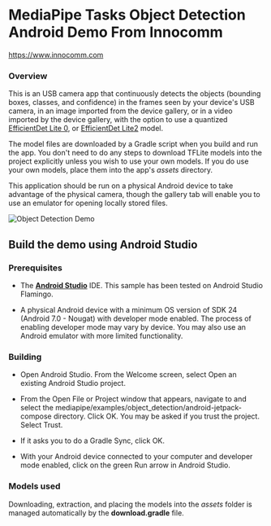 # MediaPipe Tasks Object Detection Android Demo From Innocomm

https://www.innocomm.com

### Overview

This is an USB camera app that continuously detects the objects (bounding boxes, classes, and confidence) in the frames seen by your device's USB camera, in an image imported from the device gallery, or in a video imported by the device gallery, with the option to use a quantized [EfficientDet Lite 0](https://storage.googleapis.com/mediapipe-tasks/object_detector/efficientdet_lite0_uint8.tflite), or [EfficientDet Lite2](https://storage.googleapis.com/mediapipe-tasks/object_detector/efficientdet_lite2_uint8.tflite) model.

The model files are downloaded by a Gradle script when you build and run the app. You don't need to do any steps to download TFLite models into the project explicitly unless you wish to use your own models. If you do use your own models, place them into the app's _assets_ directory.

This application should be run on a physical Android device to take advantage of the physical camera, though the gallery tab will enable you to use an emulator for opening locally stored files.

![Object Detection Demo](object_detection.gif?raw=true "Object Detection Demo")

## Build the demo using Android Studio

### Prerequisites

- The **[Android Studio](https://developer.android.com/studio/index.html)**
  IDE. This sample has been tested on Android Studio Flamingo.

- A physical Android device with a minimum OS version of SDK 24 (Android 7.0 -
  Nougat) with developer mode enabled. The process of enabling developer mode
  may vary by device. You may also use an Android emulator with more limited
  functionality.

### Building

- Open Android Studio. From the Welcome screen, select Open an existing
  Android Studio project.

- From the Open File or Project window that appears, navigate to and select
  the mediapipe/examples/object_detection/android-jetpack-compose directory.
  Click OK. You may be asked if you trust the project. Select Trust.

- If it asks you to do a Gradle Sync, click OK.

- With your Android device connected to your computer and developer mode
  enabled, click on the green Run arrow in Android Studio.

### Models used

Downloading, extraction, and placing the models into the _assets_ folder is
managed automatically by the **download.gradle** file.
